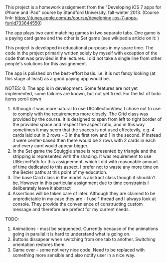 This project is a homework assignment from the "Developing iOS 7 apps for iPhone and iPad" course by Standford University, 
fall-winter 2013. (Course link: https://itunes.apple.com/us/course/developing-ios-7-apps-for/id733644550)

The app plays two card matching games in two separate tabs. One game is a paying card game and the other is Set game (see wikipedia article on it: )

This project is developed in educational purposes in my spare time. The code in the project primarily written solely by myself with exception 
of the code that was provided in the lectures. I did not take a single line from other people's solutions for this assignement.

The app is polished on the best-effort basis. i.e. it is not fancy looking (at this stage at least) as a good paying app would be. 

NOTES:
0. The app is in development. Some features are not yet implemented, some failures are known, but not yet fixed. For the list of todo items scroll down
1. Although it was more natural to use UICollectionView, I chose not to use to comply with the requirements more closely. The Grid class was provided by the course. It is designed to span from left to right border of the provided space and respect the aspect ratio, and in this way sometimes it may seem that the spaces is not used effectevily, e.g. 4 cards laid out in 2 rows - 3 in the first row and 1 in the second. If instead it were center-based then there would be 2 rows with 2 cards in each and every card would appear bigger.
2. In the Set game the Squiggle shape is represented by triangle and the stripping is represented with the shading. It was requirement to use UIBezierPath for this assignement, which I did with reasonable amount of time dedicated to this aspect. I prefer not to waste any more time on the Bezier paths at this point of my education.
3. The base Card class in the model is abstract class though it shouldn't be. However in this particular assignment due to time constraints I deliberately leave it
abstract
4. Assertions will be taken care of later. Although they are claimed to be unpredictable in my case they are - I use 1 thread and I always look at console. They provide the convenience of constructing custom message and therefore are prefect for my current needs.


TODO:
1. Animations - must be sequenced. Currently because of the animations going in parallel it is hard to understand what is going on.
2. Buttons dissapear when switching from one tab to another. Switching orientation restores them. 
3. Game over - some not very nice code. Need to be replaced with something more sensible and also notify user in a nice way. 
